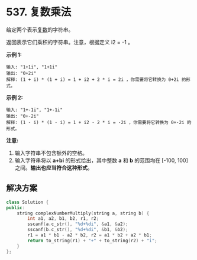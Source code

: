 # 537. 复数乘法

给定两个表示[复数](https://baike.baidu.com/item/%E5%A4%8D%E6%95%B0/254365?fr=aladdin)的字符串。

返回表示它们乘积的字符串。注意，根据定义 i2 = -1 。

**示例 1:**

```
输入: "1+1i", "1+1i"
输出: "0+2i"
解释: (1 + i) * (1 + i) = 1 + i2 + 2 * i = 2i ，你需要将它转换为 0+2i 的形式。

```

**示例 2:**

```
输入: "1+-1i", "1+-1i"
输出: "0+-2i"
解释: (1 - i) * (1 - i) = 1 + i2 - 2 * i = -2i ，你需要将它转换为 0+-2i 的形式。 

```

**注意:**

1. 输入字符串不包含额外的空格。
2. 输入字符串将以 **a+bi** 的形式给出，其中整数 **a** 和 **b** 的范围均在 [-100, 100] 之间。**输出也应当符合这种形式**。

## 解决方案

```c++
class Solution {
public:
    string complexNumberMultiply(string a, string b) {
        int a1, a2, b1, b2, r1, r2;
        sscanf(a.c_str(), "%d+%di", &a1, &a2);
        sscanf(b.c_str(), "%d+%di", &b1, &b2);
        r1 = a1 * b1 - a2 * b2, r2 = a1 * b2 + a2 * b1;
        return to_string(r1) + "+" + to_string(r2) + "i";
    }
};
```

